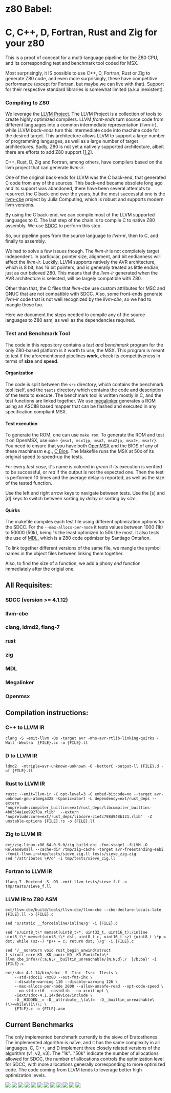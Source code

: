 # z80 Babel: 
# C, C++, D, Fortran, Rust and Zig for your z80

This is a proof of concept for a multi-language pipeline for the Z80 CPU, 
and its corresponding test and benchmark tool coded for MSX.

Most surprisingly, it IS possible to use C++, D, Fortran, Rust or Zig to generate Z80 code, 
and even more surprisingly, these have competitive performance (except for Fortran, but maybe we can live with that). 
Support for their respective standard libraries is somewhat limited (a.k.a inexistent).

### Compiling to Z80

We leverage the [LLVM Project](https://github.com/llvm/llvm-project). 
The LLVM Project is a collection of tools to create highly optimized compilers. 
LLVM *front-ends* turn source code from different languages into a common intermediate representation (llvm-ir), 
while LLVM *back-ends* turn this intermediate code into machine code for the desired target. 
This architecture allows LLVM to support a large number of programming languages, as well as a large number of target architectures.
Sadly, Z80 is not yet a natively supported architecture, albeit there are efforts to add Z80 support
[[1](https://github.com/jacobly0/llvm-project),[2](https://github.com/AHelper/llvm-z80-target)].

C++, Rust, D, Zig and Fortran, among others, have compilers based on the llvm project that can generate *llvm-ir*.

One of the original back-ends for LLVM was the C back-end, that generated C code from any of the sources.
This back-end became obsolete long ago and its support was abandoned, 
there have been several attempts to resurrect the C back-end over the years, 
but the most successful one is the [llvm-cbe](https://github.com/JuliaComputingOSS/llvm-cbe) project by Julia Computing, 
which is robust and supports modern llvm versions.

By using the C back-end, we can compile most of the LLVM supported languages to C. 
The last step of the chain is to compile C to native Z80 assembly. 
We use [SDCC]([llvm-cbe](https://github.com/JuliaComputingOSS/llvm-cbe)) to perform this step.

So, our pipeline goes from the source language to *llvm-ir*, then to C, and finally to assembly. 

We had to solve a few issues though. The *llvm-ir* is not completely target independent.
In particular, pointer size, alignment, and bit endianness will affect the *llvm-ir*.
Luckily, LLVM supports natively the AVR architecture, which is 8 bit, has 16 bit pointers, 
and is generally treated as little endian, just as our beloved Z80.
This means that the *llvm-ir* generated when the AVR architecture is selected, 
will be largely compatible with Z80.

Other than that, the C files that *llvm-cbe* use custom attributes for MSC and GNUC that are not compatible with SDCC.
Also, some front-ends generate *llvm-ir* code that is not well recognized by the *llvm-cbe*, so we had to mangle these too.

Here we document the steps needed to compile any of the source languages to Z80 asm, as well as the dependencies required.

### Test and Benchmark Tool

The code in this repository contains a *test and benchmark* program for the only Z80-based platform is it worth to use, the MSX.
This program is meant to test if the aforementioned pipelines **work**, check its competitiveness in terms of **size** and **speed**.

#### Organization

The code is split between the `src` directory, which contains the benchmark tool itself, 
and the `tests` directory which contains the code and description of the tests to execute.
The benchmark tool is written mostly in C, and the test functions are linked together. 
We use [megalinker](https://github.com/MartinezTorres/megalinker) generates a ROM using an ASCII8 based mapper that can be flashed
and executed in any specification compliant MSX. 

#### Test execution

To generate the ROM, one can use `make rom`. To generate the ROM and test it on OpenMSX, use `make {msx1, msx1jp, msx2, msx2jp, msx2+, msxtr}`.
You need to ensure that you have both [OpenMSX](https://openmsx.org/) and the BIOS of any of these machinesm e.g., [C Bios](http://cbios.sourceforge.net/).
The Makefile runs the MSX at 50x of its original speed to speed-up the tests.

For every *test case*, it's name is colored in *green* if its execution is verified to be successful, or *red* if the output is not the expected one.
Then the test is performed 10 times and the average delay is reported, as well as the size of the tested function.

Use the left and right arrow keys to navigate between tests. Use the [s] and [d] keys to switch between sorting by *delay* or sorting by *size*.

#### Quirks

The makefile compiles each test file using different optimization options for the SDCC.
For the `--max-allocs-per-node` it tests values between 1000 (1k) to 50000 (50k), being 1k the least optimized to 50k the most.
It also tests the use of [MDL](https://github.com/santiontanon/mdlz80optimizer), which is a Z80 code optimizer by Santiago Ontañon.

To link together different versions of the same file, we mangle the symbol names in the object files between linking them together.

Also, to find the size of a function, we add a phony *end* function immediately after the origial one.

## All Requisites:
### SDCC (version >= 4.1.12)
### llvm-cbe
### clang, ldmd2, flang-7
### rust
### zig
### MDL
### Megalinker
### Openmsx

## Compilation instructions:

### C++ to LLVM IR
```
clang -S -emit-llvm -Os -target avr -Wno-avr-rtlib-linking-quirks -Wall -Wextra  {FILE}.cc -o {FILE}.ll
```

### D to LLVM IR
```
ldmd2  -mtriple=avr-unknown-unknown -O -betterC -output-ll {FILE}.d -of {FILE}.ll
```

### Rust to LLVM IR
```
rustc --emit=llvm-ir -C opt-level=3 -C embed-bitcode=no --target avr-unknown-gnu-atmega328 -Cpanic=abort -L dependency=ext/rust_deps --extern 'noprelude:compiler_builtins=ext/rust_deps/libcompiler_builtins-4b0354a1ee99278a.rlib'  --extern 'noprelude:core=ext/rust_deps/libcore-c1e4c798d948b121.rlib'  -Z unstable-options {FILE}.rs -o {FILE}.ll
```

### Zig to LLVM IR
```
ext/zig-linux-x86_64-0.9.0/zig build-obj -fno-stage1 -fLLVM -O ReleaseSmall --cache-dir /tmp/zig-cache -target avr-freestanding-eabi -femit-llvm-ir=tmp/tests/sieve_zig.ll tests/sieve_zig.zig
sed '/attributes \#/d' -i tmp/tests/sieve_zig.ll
```

### Fortran to LLVM IR
```
flang-7 -Mextend -S -O3 -emit-llvm tests/sieve_f.f -o tmp/tests/sieve_f.ll
```

### LLVM IR to Z80 ASM
```
ext/llvm-cbe/build/tools/llvm-cbe/llvm-cbe --cbe-declare-locals-late {FILE}.ll -o {FILE}.c

sed 's/static __forceinline/inline/g' -i {FILE}.c

sed 's/uint8_t\* memset(uint8_t\*, uint32_t, uint16_t);/inline uint8_t\* memset(uint8_t\* dst, uint8_t c, uint16_t sz) {uint8_t \*p = dst; while (sz--) *p++ = c; return dst; }/g' -i {FILE}.c

sed '/__noreturn void rust_begin_unwind(struct l_struct_core_KD__KD_panic_KD__KD_PanicInfo\* llvm_cbe_info)/{:a;N;/__builtin_unreachable/{N;N;d};/  }/b;ba}' -i {FILE}.c

ext/sdcc-4.1.14/bin/sdcc -S -Iinc -Isrc -Itests \
    --std-sdcc11 -mz80 --out-fmt-ihx \
    --disable-warning 110 --disable-warning 126 \
    --max-allocs-per-node 2000 --allow-unsafe-read --opt-code-speed \
    --no-std-crt0 --nostdlib --no-xinit-opt \
    -Iext/sdcc-4.1.14/device/include \
    -D__HIDDEN__= -D__attribute__\(a\)=  -D__builtin_unreachable\(\)=while\(1\)\; \
    {FILE}.c -o {FILE}.asm
```

## Current Benchmarks
The only implemented benchmark currently is the sieve of Eratosthenes. The implemented algorithm is naïve, and it has the same complexity in all languages.
C, C++, and D implement three closely related versions of the algorithm (v1, v2, v3). The "1k"..."50k" indicate the number of allocations allowed for SDCC, the number of allocations controls the optimization level for SDCC, with more allocations generally corresponding to more optimized code. The code coming from LLVM tends to leverage better high optimization levels. 

![](img/1_50k_1.png)
![](img/2_1k_1.png)
![](img/3_50k_2.png)
![](img/4_1k_2.png)
![](img/5_C_v1.png)
![](img/6_C_v3.png)
![](img/7_C++_v1.png)
![](img/8_C++_v3.png)
![](img/9_D_v1.png)
![](img/10_D_v3.png)
![](img/11_RUST.png)
![](img/12_ZIG.png)
